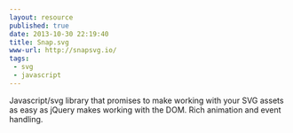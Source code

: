 ```yaml
---
layout: resource
published: true
date: 2013-10-30 22:19:40
title: Snap.svg
www-url: http://snapsvg.io/
tags: 
 - svg
 - javascript
---
```


Javascript/svg library that promises to make working with your SVG assets as easy as jQuery makes working with the DOM. Rich animation and event handling.
